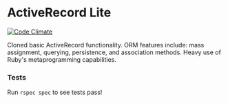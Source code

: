 # ActiveRecord Lite

[![Code Climate](https://codeclimate.com/github/timothylevi/activerecord_lite.png)](https://codeclimate.com/github/timothylevi/activerecord_lite)

Cloned basic ActiveRecord functionality. ORM features include: mass assignment, querying, persistence, and association methods. Heavy use of Ruby's metaprogramming capabilities.

### Tests

Run `rspec spec` to see tests pass!